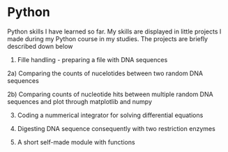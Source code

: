# Python
Python skills I have learned so far.
My skills are displayed in little projects I made during my Python course in my studies. 
The projects are briefly described down below

 
  1) Fille handling - preparing a file with DNA sequences 
  
  2a) Comparing the counts of nucelotides between two random DNA sequences
  
  2b) Comparing counts of nucleotide hits between multiple random DNA sequences and plot through matplotlib and numpy
  
  3) Coding a nummerical integrator for solving differential equations

  4) Digesting DNA sequence consequently with two restriction enzymes 

  5) A short self-made module with functions
